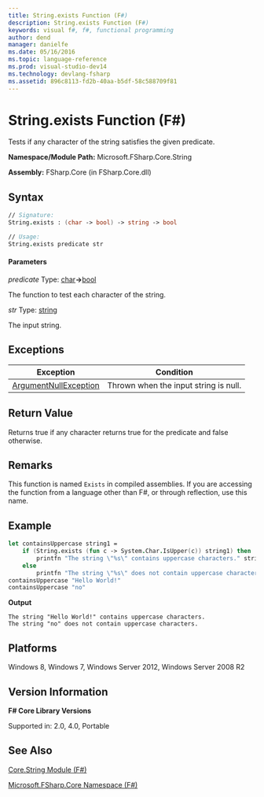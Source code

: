 ```yaml
---
title: String.exists Function (F#)
description: String.exists Function (F#)
keywords: visual f#, f#, functional programming
author: dend
manager: danielfe
ms.date: 05/16/2016
ms.topic: language-reference
ms.prod: visual-studio-dev14
ms.technology: devlang-fsharp
ms.assetid: 896c8113-fd2b-40aa-b5df-58c588709f81 
---
```


# String.exists Function (F#)

Tests if any character of the string satisfies the given predicate.

**Namespace/Module Path:** Microsoft.FSharp.Core.String

**Assembly:** FSharp.Core (in FSharp.Core.dll)


## Syntax

```fsharp
// Signature:
String.exists : (char -> bool) -> string -> bool

// Usage:
String.exists predicate str
```

#### Parameters
*predicate*
Type: [char](https://msdn.microsoft.com/library/3627f475-985b-4b4e-94d2-14f217c04958)**-&gt;**[bool](https://msdn.microsoft.com/library/89c0cf9c-49ce-4207-a3be-555851a67dd5)


The function to test each character of the string.


*str*
Type: [string](https://msdn.microsoft.com/library/12b97856-ec80-4f70-a018-afb0753f755a)


The input string.

## Exceptions

|Exception|Condition|
|----|----|
|[ArgumentNullException](https://msdn.microsoft.com/library/system.argumentnullexception.aspx)|Thrown when the input string is null.|

## Return Value

Returns true if any character returns true for the predicate and false otherwise.

## Remarks
This function is named `Exists` in compiled assemblies. If you are accessing the function from a language other than F#, or through reflection, use this name.

## Example

```fsharp
let containsUppercase string1 =
    if (String.exists (fun c -> System.Char.IsUpper(c)) string1) then
        printfn "The string \"%s\" contains uppercase characters." string1
    else
        printfn "The string \"%s\" does not contain uppercase characters." string1
containsUppercase "Hello World!"
containsUppercase "no"
```

**Output**
```
The string "Hello World!" contains uppercase characters.
The string "no" does not contain uppercase characters.
```

## Platforms
Windows 8, Windows 7, Windows Server 2012, Windows Server 2008 R2


## Version Information
**F# Core Library Versions**

Supported in: 2.0, 4.0, Portable


## See Also
[Core.String Module &#40;F&#35;&#41;](Core.String-Module-%5BFSharp%5D.md)

[Microsoft.FSharp.Core Namespace &#40;F&#35;&#41;](Microsoft.FSharp.Core-Namespace-%5BFSharp%5D.md)